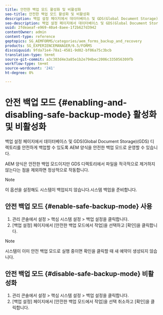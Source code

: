 ```yaml
---
title: 안전한 백업 모드 활성화 및 비활성화
seo-title: 안전한 백업 모드 활성화 및 비활성화
description: 백업 설정 페이지에서 데이터베이스 및 GDS(Global Document Storage)(GDS) 디렉토리를 안전하게 백업할 수 있도록 AEM 양식을 안전한 백업 모드로 운영할 수 있습니다. 안전한 백업 모드를 활성화 및 비활성화하는 방법을 알아봅니다.
seo-description: 백업 설정 페이지에서 데이터베이스 및 GDS(Global Document Storage)(GDS) 디렉토리를 안전하게 백업할 수 있도록 AEM 양식을 안전한 백업 모드로 운영할 수 있습니다. 안전한 백업 모드를 활성화 및 비활성화하는 방법을 알아봅니다.
uuid: 2fdeaeaf-e969-40a4-8aee-1f2b627d3942
contentOwner: admin
content-type: reference
geptopics: SG_AEMFORMS/categories/aem_forms_backup_and_recovery
products: SG_EXPERIENCEMANAGER/6.5/FORMS
discoiquuid: 9fda71e4-78a1-4581-9d02-bf06a75c3bcb
translation-type: tm+mt
source-git-commit: a3c303d4e3a85e1b2e794bec2006c335056309fb
workflow-type: tm+mt
source-wordcount: '241'
ht-degree: 0%

---
```



# 안전 백업 모드 {#enabling-and-disabling-safe-backup-mode} 활성화 및 비활성화

백업 설정 페이지에서 데이터베이스 및 GDS(Global Document Storage)(GDS) 디렉토리를 안전하게 백업할 수 있도록 AEM 양식을 안전한 백업 모드로 운영할 수 있습니다.

AEM 양식은 안전한 백업 모드이지만 GDS 디렉토리에서 파일을 적극적으로 제거하지 않는다는 점을 제외하면 정상적으로 작동합니다.

>[!NOTE]
>
>이 옵션을 설정해도 시스템이 백업되지 않습니다.시스템 백업을 준비합니다.

## 안전 백업 모드 {#enable-safe-backup-mode} 사용

1. 관리 콘솔에서 설정 > 핵심 시스템 설정 > 백업 설정을 클릭합니다.
1. [백업 설정] 페이지에서 [안전한 백업 모드에서 작업]을 선택하고 [확인]을 클릭합니다.

>[!NOTE]
>
>시스템이 이미 안전 백업 모드로 실행 중이면 확인을 클릭할 때 새 예약이 생성되지 않습니다.

## 안전 백업 모드 {#disable-safe-backup-mode} 비활성화

1. 관리 콘솔에서 설정 > 핵심 시스템 설정 > 백업 설정을 클릭합니다.
1. [백업 설정] 페이지에서 [안전한 백업 모드에서 작업]을 선택 취소하고 [확인]을 클릭합니다.

